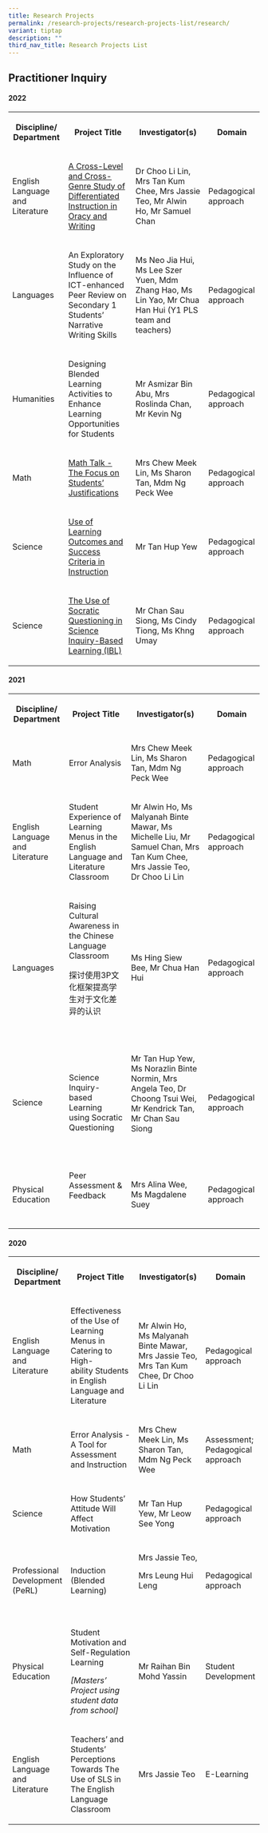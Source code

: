 ```yaml
---
title: Research Projects
permalink: /research-projects/research-projects-list/research/
variant: tiptap
description: ""
third_nav_title: Research Projects List
---
```

<h2>Practitioner Inquiry</h2><h4>2022</h4><table><tbody><tr><th rowspan="1" colspan="1"><p>Discipline/ Department</p></th><th rowspan="1" colspan="1"><p>Project Title</p></th><th rowspan="1" colspan="1"><p>Investigator(s)</p></th><th rowspan="1" colspan="1"><p>Domain</p></th></tr><tr><td rowspan="1" colspan="1"><p>English Language and Literature</p></td><td rowspan="1" colspan="1"><p><a href="https://drive.google.com/file/d/1ipoL2cpP1TVNRnZi6-1SgzlZHp4I68Ya/view?usp=drive_link" rel="noopener noreferrer nofollow" target="_blank">A Cross-Level and Cross-Genre Study of Differentiated Instruction in Oracy and Writing</a></p></td><td rowspan="1" colspan="1"><p>Dr Choo Li Lin, Mrs Tan Kum Chee, Mrs Jassie Teo, Mr Alwin Ho, Mr Samuel Chan</p></td><td rowspan="1" colspan="1"><p>Pedagogical approach</p></td></tr><tr><td rowspan="1" colspan="1"><p>Languages</p></td><td rowspan="1" colspan="1"><p>An Exploratory Study on the Influence of ICT-enhanced Peer Review on Secondary 1 Students’ Narrative Writing Skills</p></td><td rowspan="1" colspan="1"><p>Ms Neo Jia Hui, Ms Lee Szer Yuen, Mdm Zhang Hao, Ms Lin Yao, Mr Chua Han Hui (Y1 PLS team and teachers)</p></td><td rowspan="1" colspan="1"><p>Pedagogical approach</p></td></tr><tr><td rowspan="1" colspan="1"><p>Humanities</p></td><td rowspan="1" colspan="1"><p>Designing Blended Learning Activities to Enhance Learning Opportunities for Students</p></td><td rowspan="1" colspan="1"><p>Mr&nbsp;Asmizar Bin Abu, Mrs Roslinda Chan, Mr&nbsp;Kevin Ng</p></td><td rowspan="1" colspan="1"><p>Pedagogical approach</p></td></tr><tr><td rowspan="1" colspan="1"><p>Math</p></td><td rowspan="1" colspan="1"><p><a href="https://drive.google.com/file/d/1u0eRPGgUSmQpKs_ONN53HHEi1a7gZp2Z/view?usp=drive_link" rel="noopener noreferrer nofollow" target="_blank">Math Talk - The Focus on Students’ Justifications</a></p></td><td rowspan="1" colspan="1"><p>Mrs Chew Meek Lin, Ms Sharon Tan, Mdm Ng Peck Wee</p></td><td rowspan="1" colspan="1"><p>Pedagogical approach</p></td></tr><tr><td rowspan="1" colspan="1"><p>Science</p></td><td rowspan="1" colspan="1"><p><a href="https://drive.google.com/file/d/11Y457SUQ8T7kkqtUO388s6vIUALeaSuQ/view?usp=drive_link" rel="noopener noreferrer nofollow" target="_blank">Use of Learning Outcomes and Success Criteria in Instruction</a></p></td><td rowspan="1" colspan="1"><p>Mr Tan Hup Yew</p></td><td rowspan="1" colspan="1"><p>Pedagogical approach</p></td></tr><tr><td rowspan="1" colspan="1"><p>Science</p></td><td rowspan="1" colspan="1"><p><a href="https://drive.google.com/file/d/1LEcf64bv0gO92X0309N5jCiPYutksoF2/view?usp=drive_link" rel="noopener noreferrer nofollow" target="_blank">The Use of Socratic Questioning in Science Inquiry-Based Learning (IBL)</a></p></td><td rowspan="1" colspan="1"><p>Mr Chan Sau Siong, Ms Cindy Tiong, Ms Khng Umay</p></td><td rowspan="1" colspan="1"><p>Pedagogical approach</p></td></tr></tbody></table><h4>2021</h4><table><tbody><tr><th rowspan="1" colspan="1"><p>Discipline/ Department</p></th><th rowspan="1" colspan="1"><p>Project Title</p></th><th rowspan="1" colspan="1"><p>Investigator(s)</p></th><th rowspan="1" colspan="1"><p>Domain</p></th></tr><tr><td rowspan="1" colspan="1"><p>Math</p></td><td rowspan="1" colspan="1"><p>Error Analysis</p></td><td rowspan="1" colspan="1"><p>Mrs Chew Meek Lin, Ms Sharon Tan, Mdm Ng Peck Wee</p></td><td rowspan="1" colspan="1"><p>Pedagogical approach</p></td></tr><tr><td rowspan="1" colspan="1"><p>English Language and Literature</p></td><td rowspan="1" colspan="1"><p>Student Experience of Learning Menus in the English Language and Literature Classroom</p></td><td rowspan="1" colspan="1"><p>Mr Alwin Ho, Ms Malyanah Binte Mawar, Ms Michelle Liu, Mr Samuel Chan, Mrs Tan Kum Chee, Mrs Jassie Teo, Dr Choo Li Lin</p></td><td rowspan="1" colspan="1"><p>Pedagogical approach</p></td></tr><tr><td rowspan="1" colspan="1"><p>Languages</p></td><td rowspan="1" colspan="1"><p>Raising Cultural Awareness in the Chinese Language Classroom</p><p>探讨使用3P文化框架提高学生对于文化差异的认识</p><p><br></p></td><td rowspan="1" colspan="1"><p>Ms Hing Siew Bee, Mr Chua Han Hui</p></td><td rowspan="1" colspan="1"><p>Pedagogical approach</p></td></tr><tr><td rowspan="1" colspan="1"><p>Science</p></td><td rowspan="1" colspan="1"><p>Science Inquiry-based Learning using Socratic Questioning</p></td><td rowspan="1" colspan="1"><p>Mr Tan Hup Yew, Ms Norazlin Binte Normin, Mrs Angela Teo, Dr Choong Tsui Wei, Mr Kendrick Tan, Mr Chan Sau Siong</p><p><br></p></td><td rowspan="1" colspan="1"><p>Pedagogical approach</p></td></tr><tr><td rowspan="1" colspan="1"><p>Physical Education</p></td><td rowspan="1" colspan="1"><p>Peer Assessment &amp; Feedback</p><p><br></p></td><td rowspan="1" colspan="1"><p>Mrs Alina Wee, Ms Magdalene Suey</p></td><td rowspan="1" colspan="1"><p>Pedagogical approach</p></td></tr></tbody></table><h4>2020</h4><table><tbody><tr><th rowspan="1" colspan="1"><p><strong>Discipline/ Department</strong></p></th><th rowspan="1" colspan="1"><p><strong>Project Title</strong></p></th><th rowspan="1" colspan="1"><p>Investigator(s)</p></th><th rowspan="1" colspan="1"><p><strong>Domain</strong></p></th></tr><tr><td rowspan="1" colspan="1"><p>English Language and Literature</p></td><td rowspan="1" colspan="1"><p>Effectiveness of the Use of Learning Menus in Catering to High-ability&nbsp;Students in English Language and Literature</p></td><td rowspan="1" colspan="1"><p>Mr Alwin Ho, Ms Malyanah Binte Mawar, Mrs Jassie Teo, Mrs Tan Kum Chee, Dr Choo Li Lin</p><p></p></td><td rowspan="1" colspan="1"><p>Pedagogical approach</p></td></tr><tr><td rowspan="1" colspan="1"><p>Math</p></td><td rowspan="1" colspan="1"><p>Error Analysis - A Tool for Assessment and Instruction</p></td><td rowspan="1" colspan="1"><p>Mrs Chew Meek Lin, Ms Sharon Tan, Mdm Ng Peck Wee</p></td><td rowspan="1" colspan="1"><p>Assessment; Pedagogical approach</p></td></tr><tr><td rowspan="1" colspan="1"><p>Science</p></td><td rowspan="1" colspan="1"><p>How Students’ Attitude Will Affect Motivation</p></td><td rowspan="1" colspan="1"><p>Mr Tan Hup Yew, Mr Leow See Yong</p></td><td rowspan="1" colspan="1"><p>Pedagogical approach</p></td></tr><tr><td rowspan="1" colspan="1"><p>Professional Development (PeRL)</p></td><td rowspan="1" colspan="1"><p>Induction (Blended Learning)</p></td><td rowspan="1" colspan="1"><p>Mrs Jassie Teo,</p><p>Mrs Leung Hui Leng</p><p><br></p></td><td rowspan="1" colspan="1"><p>Pedagogical approach</p></td></tr><tr><td rowspan="1" colspan="1"><p>Physical Education</p></td><td rowspan="1" colspan="1"><p>Student Motivation and Self-Regulation Learning</p><p></p><p><em>[Masters’ Project using student data from school]</em></p></td><td rowspan="1" colspan="1"><p>Mr Raihan Bin Mohd Yassin</p></td><td rowspan="1" colspan="1"><p>Student Development</p></td></tr><tr><td rowspan="1" colspan="1"><p>English Language and Literature</p></td><td rowspan="1" colspan="1"><p>Teachers’ and Students’ Perceptions Towards The Use of SLS in The English Language Classroom&nbsp;</p></td><td rowspan="1" colspan="1"><p>Mrs Jassie Teo</p></td><td rowspan="1" colspan="1"><p>E-Learning</p></td></tr></tbody></table><p></p>